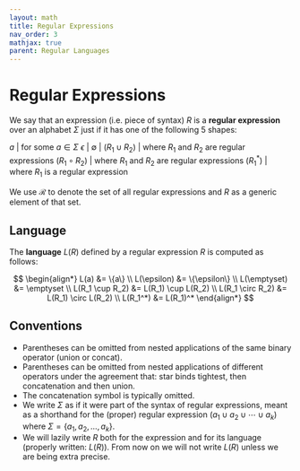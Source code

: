 ```yaml
---
layout: math
title: Regular Expressions
nav_order: 3
mathjax: true
parent: Regular Languages
---
```


# Regular Expressions

We say that an expression (i.e. piece of syntax) $R$ is a __regular expression__ over an alphabet $\Sigma$ just if it has one of the following 5 shapes:

$a$ | for some $a \in \Sigma$ 
$\epsilon$ | 
$\emptyset$ | 
$(R_1 \cup R_2)$ | where $R_1$ and $R_2$ are regular expressions 
$(R_1 \circ R_2)$ | where $R_1$ and $R_2$ are regular expressions 
$(R_1^*)$ | where $R_1$ is a regular expression 

We use $\mathcal{R}$ to denote the set of all regular expressions and $R$ as a generic element of that set.

## Language

The __language__ $L(R)$ defined by a regular expression $R$ is computed as follows:

$$
\begin{align*}
    L(a) &= \{a\} \\
    L(\epsilon) &= \{\epsilon\} \\
    L(\emptyset) &= \emptyset \\
    L(R_1 \cup R_2) &= L(R_1) \cup L(R_2) \\
    L(R_1 \circ R_2) &= L(R_1) \circ L(R_2) \\
    L(R_1^*) &= L(R_1)^*
\end{align*}
$$

## Conventions

* Parentheses can be omitted from nested applications of the same binary operator (union or concat).
* Parentheses can be omitted from nested applications of different operators under the agreement that: star binds tightest, then concatenation and then union.
* The concatenation symbol is typically omitted.
* We write $\Sigma$ as if it were part of the syntax of regular expressions, meant as a shorthand for the (proper) regular expression $(a_1 \cup a_2 \cup \cdots{} \cup a_k)$ where $\Sigma = \{a_1,\,a_2,\,\ldots,a_k\}$.
* We will lazily write $R$ both for the expression and for its language (properly written: $L(R)$).  From now on we will not write $L(R)$ unless we are being extra precise.